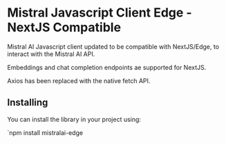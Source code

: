 # Mistral Javascript Client Edge - NextJS Compatible

Mistral AI Javascript client updated to be compatible with NextJS/Edge, to interact with the Mistral AI API.

Embeddings and chat completion endpoints ae supported for NextJS.

Axios has been replaced with the native fetch API.

## Installing

You can install the library in your project using:

`npm install mistralai-edge

